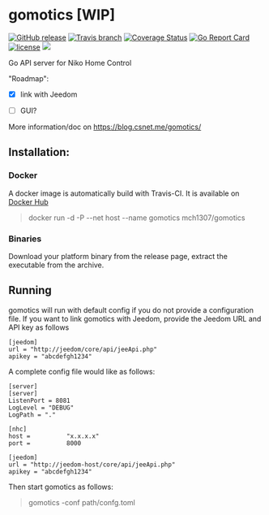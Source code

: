 # gomotics [WIP]

[![GitHub release](https://img.shields.io/github/release/mch1307/gomotics.svg)](https://github.com/mch1307/gomotics/releases)
[![Travis branch](https://img.shields.io/travis/mch1307/gomotics/master.svg)](https://travis-ci.org/mch1307/gomotics)
[![Coverage Status](https://coveralls.io/repos/github/mch1307/gomotics/badge.svg?branch=master)](https://coveralls.io/github/mch1307/gomotics?branch=master)
[![Go Report Card](https://goreportcard.com/badge/mch1307/gomotics)](http://goreportcard.com/report/mch1307/gomotics)
[![license](https://img.shields.io/github/license/mch1307/gomotics.svg)](https://github.com/mch1307/gomotics/blob/master/LICENSE.md) [![](https://images.microbadger.com/badges/image/mch1307/gomotics.svg)](https://microbadger.com/images/mch1307/gomotics "Get your own image badge on microbadger.com")

Go API server for Niko Home Control

"Roadmap": 

- [X] link with Jeedom
- [ ] GUI?


More information/doc on https://blog.csnet.me/gomotics/

## Installation:

### Docker

A docker image is automatically build with Travis-CI. It is available on [Docker Hub](https://hub.docker.com/r/mch1307/gomotics/)

> docker run -d -P --net host --name gomotics mch1307/gomotics

### Binaries

Download your platform binary from the release page, extract the executable from the archive. 

## Running
gomotics will run with default config if you do not provide a configuration file. If you want to link gomotics with Jeedom, provide the Jeedom URL and API key as follows

```
[jeedom]
url = "http://jeedom/core/api/jeeApi.php"
apikey = "abcdefgh1234"
```
A complete config file would like as follows:

``` 
[server]
[server]
ListenPort = 8081
LogLevel = "DEBUG"
LogPath = "."

[nhc]
host =          "x.x.x.x"
port =          8000

[jeedom]
url = "http://jeedom-host/core/api/jeeApi.php"
apikey = "abcdefgh1234"
```

Then start gomotics as follows:

> gomotics -conf path/confg.toml